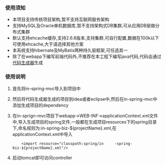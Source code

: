 ### 使用须知

- 本项目支持传统项目架构,暂不支持互联网服务架构
- 支持MySQL及Oracle单机数据库,暂不支持架构式DB集群,可从应用DB层做分布式集群
- 默认支持ehcache缓存,支持2.6.8版本,支持集群,可自行配置,数据在100k以下可使用ehcache,大于请选择其他方案
- 本系统支持hibernate及MyBatis两种持久层框架,可任选其一
- 除了在webapp下编写前端代码外,不推荐在本工程下编写java代码,代码会通过[代码生成器](https://github.com/ijson/in-spring-mvc-common)生成


### 使用说明
1. 首先将in-spring-mvc导入到项目中
2. 然后将代码生成器生成的项目到idea或者eclipse中,然后在in-spring-mvc中添加生成项目的dependency
3. 在in-sprign-mvc项目下webapp->WEB-INF->applicationContext.xml文件中,导入生成项目的spring文件,一般都在生成项目resources下的spring目录下,命名规则为:in-spring-biz-${projectName}.xml,在applicationContext.xml中导入
   ```
       <import resource="classpath:spring/in     -spring-biz-${projectName}.xml"/>
   ```

4. 启动tomcat即可访问controller
